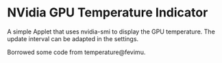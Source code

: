# NVidia GPU Temperature Indicator

A simple Applet that uses nvidia-smi to display the GPU temperature. The update interval can be adapted in the settings.

Borrowed some code from temperature@fevimu.

